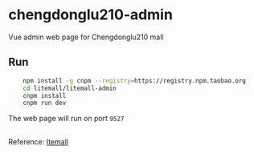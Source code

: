 # chengdonglu210-admin
Vue admin web page for Chengdonglu210 mall

## Run
```bash
    npm install -g cnpm --registry=https://registry.npm.taobao.org
    cd litemall/litemall-admin
    cnpm install
    cnpm run dev
```
The web page will run on port `9527`

## 
Reference: [Itemall](https://github.com/linlinjava/litemall)
